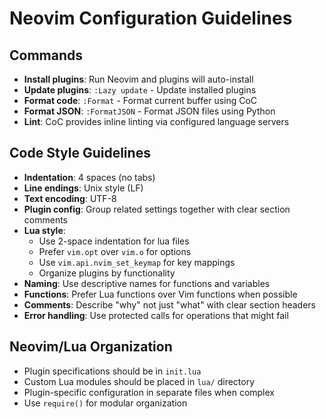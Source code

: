 # Neovim Configuration Guidelines

## Commands
- **Install plugins**: Run Neovim and plugins will auto-install
- **Update plugins**: `:Lazy update` - Update installed plugins 
- **Format code**: `:Format` - Format current buffer using CoC
- **Format JSON**: `:FormatJSON` - Format JSON files using Python
- **Lint**: CoC provides inline linting via configured language servers

## Code Style Guidelines
- **Indentation**: 4 spaces (no tabs)
- **Line endings**: Unix style (LF)
- **Text encoding**: UTF-8
- **Plugin config**: Group related settings together with clear section comments
- **Lua style**: 
  - Use 2-space indentation for lua files
  - Prefer `vim.opt` over `vim.o` for options
  - Use `vim.api.nvim_set_keymap` for key mappings
  - Organize plugins by functionality
- **Naming**: Use descriptive names for functions and variables
- **Functions**: Prefer Lua functions over Vim functions when possible
- **Comments**: Describe "why" not just "what" with clear section headers
- **Error handling**: Use protected calls for operations that might fail

## Neovim/Lua Organization
- Plugin specifications should be in `init.lua`
- Custom Lua modules should be placed in `lua/` directory
- Plugin-specific configuration in separate files when complex
- Use `require()` for modular organization